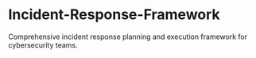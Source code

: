 # Incident-Response-Framework
Comprehensive incident response planning and execution framework for cybersecurity teams.
